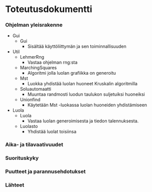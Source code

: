 # Toteutusdokumentti

### Ohjelman yleisrakenne

* Gui
  - Gui
    - Sisältää käyttöliittymän ja sen toiminnallisuuden
* Util
  - LehmerRng
    - Vastaa ohjelman rng:sta
  - MarchingSquares
    - Algoritmi jolla luolan grafiikka on generoitu
  - Mst
    - Luokka yhdistää luolan huoneet Kruskalin algoritmilla
  - Soluautomaatti
    -  Muuntaa randmosti luodun taulukon suljetuiksi huoneiksi
  - Unionfind
    - Käytetään Mst -luokassa luolan huoneiden yhdistämiseen 
* Luola
  - Luola
    - Vastaa luolan generoimisesta ja tiedon talennuksesta.
  - Luolasto
    - Yhdistää luolat toisiinsa

### Aika- ja tilavaativuudet

### Suorituskyky

### Puutteet ja parannusehdotukset

### Lähteet
